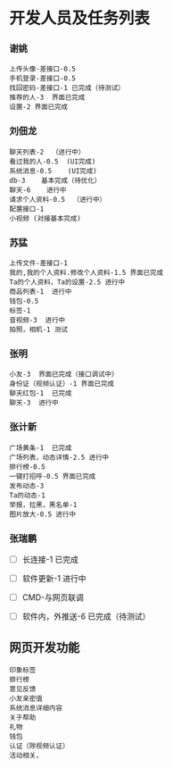 # 开发人员及任务列表
### 谢姚
    上传头像-差接口-0.5  
    手机登录-差接口-0.5 
    找回密码-差接口-1 已完成（待测试）
    推荐的人-3  界面已完成
    设置-2 界面已完成
### 刘佃龙
    聊天列表-2  （进行中）
    看过我的人-0.5  (UI完成)
    系统消息-0.5    (UI完成)
    db-3    基本完成（待优化）
    聊天-6    进行中
    请求个人资料-0.5  （进行中）
    配置接口-1
    小视频 (对接基本完成)
### 苏猛
    上传文件-差接口-1  
    我的,我的个人资料.修改个人资料-1.5 界面已完成
    Ta的个人资料，Ta的设置-2.5 进行中
    商品列表-1  进行中
    钱包-0.5   
    标签-1
    音视频-3  进行中
    拍照，相机-1 测试
### 张明
    小友-3  界面已完成（接口调试中）
    身份证（视频认证）-1 界面已完成
    聊天红包-1  已完成
    聊天-3  进行中
### 张计新
    广场黄条-1  已完成
    广场列表，动态详情-2.5 进行中  
    排行榜-0.5 
    一键打招呼-0.5 界面已完成
    发布动态-3 
    Ta的动态-1
    举报，拉黑，黑名单-1
    图片放大-0.5 进行中
    
### 张瑞鹏
- [ ] 长连接-1 已完成
- [ ] 软件更新-1 进行中
- [ ] CMD-与网页联调
- [ ] 软件内，外推送-6  已完成（待测试）


## 网页开发功能
    印象标签 
    排行榜
    意见反馈
    小友亲密值
    系统消息详细内容
    关于帮助 
    礼物 
    钱包 
    认证（除视频认证）
    活动相关，
